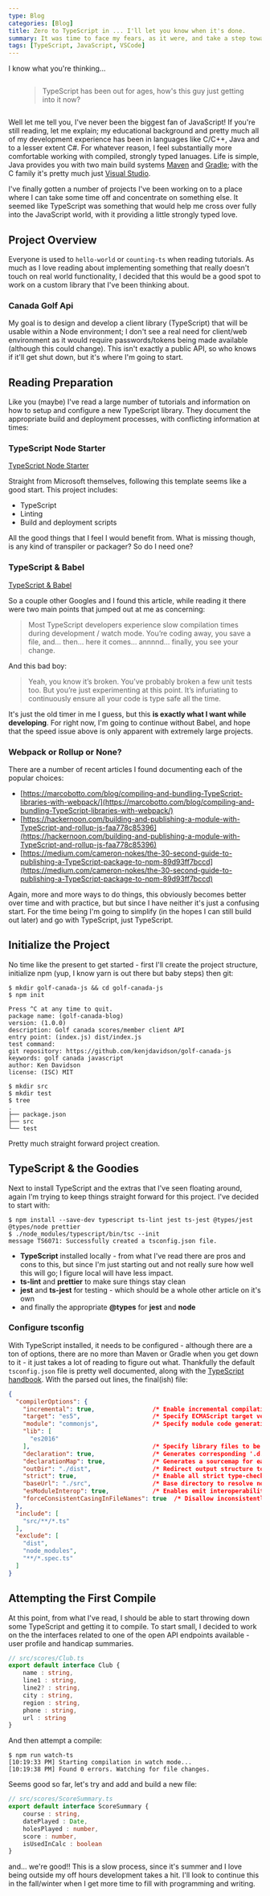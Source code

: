 ```yaml
---
type: Blog
categories: [Blog]
title: Zero to TypeScript in ... I'll let you know when it's done.
summary: It was time to face my fears, as it were, and take a step towards the TypeScript revolution.
tags: [TypeScript, JavaScript, VSCode]
---
```


I know what you're thinking...

<div style="margin: 2em;"><blockquote class="cite"><p>
TypeScript has been out for ages, how's this guy just getting into it now?
</p></blockquote></div>

Well let me tell you, I've never been the biggest fan of JavaScript!  If you're still reading, let me explain; my educational background and pretty much all of my development experience has been in languages like C/C++, Java and to a lesser extent C#.  For whatever reason, I feel substantially more comfortable working with compiled, strongly typed lanuages.  Life is simple, Java provides you with two main build systems [Maven](https://maven.apache.org/) and [Gradle](https://gradle.org/); with the C family it's pretty much just [Visual Studio](https://visualstudio.microsoft.com/).

I've finally gotten a number of projects I've been working on to a place where I can take some time off and concentrate on something else.  It seemed like TypeScript was something that would help me cross over fully into the JavaScript world, with it providing a little strongly typed love.

## Project Overview

Everyone is used to `hello-world` or `counting-ts` when reading tutorials.  As much as I love reading about implementing something that really doesn't touch on real world functionality, I decided that this would be a good spot to work on a custom library that I've been thinking about.

### Canada Golf Api

My goal is to design and develop a client library (TypeScript) that will be usable within a Node environment; I don't see a real need for client/web environment as it would require passwords/tokens being made available (although this could change).  This isn't exactly a public API, so who knows if it'll get shut down, but it's where I'm going to start.

## Reading Preparation

Like you (maybe) I've read a large number of tutorials and information on how to setup and configure a new TypeScript library.  They document the appropriate build and deployment processes, with conflicting information at times:

### TypeScript Node Starter

[TypeScript Node Starter](https://github.com/microsoft/TypeScript-Node-Starter) 

Straight from Microsoft themselves, following this template seems like a good start. This project includes:
- TypeScript
- Linting
- Build and deployment scripts

All the good things that I feel I would benefit from.   What is missing though, is any kind of transpiler or packager?  So do I need one?

### TypeScript &amp; Babel 

[TypeScript &amp; Babel](https://iamturns.com/TypeScript-babel/)

So a couple other Googles and I found this article, while reading it there were two main points that jumped out at me as concerning:

> Most TypeScript developers experience slow compilation times during development / watch mode. You’re coding away, you save a file, and… then… here it comes… annnnd… finally, you see your change.

And this bad boy:

> Yeah, you know it’s broken. You’ve probably broken a few unit tests too. But you’re just experimenting at this point. It’s infuriating to continuously ensure all your code is type safe all the time.

It's just the old timer in me I guess, but this **is exactly what I want while developing**.  For right now, I'm going to continue without Babel, and hope that the speed issue above is only apparent with extremely large projects.

### Webpack or Rollup or None?

There are a number of recent articles I found documenting each of the popular choices:

- [https://marcobotto.com/blog/compiling-and-bundling-TypeScript-libraries-with-webpack/](https://marcobotto.com/blog/compiling-and-bundling-TypeScript-libraries-with-webpack/)
- [https://hackernoon.com/building-and-publishing-a-module-with-TypeScript-and-rollup-js-faa778c85396](https://hackernoon.com/building-and-publishing-a-module-with-TypeScript-and-rollup-js-faa778c85396)
- [https://medium.com/cameron-nokes/the-30-second-guide-to-publishing-a-TypeScript-package-to-npm-89d93ff7bccd](https://medium.com/cameron-nokes/the-30-second-guide-to-publishing-a-TypeScript-package-to-npm-89d93ff7bccd)

Again, more and more ways to do things, this obviously becomes better over time and with practice, but but since I have neither it's just a confusing start.  For the time being I'm going to simplify (in the hopes I can still build out later) and go with TypeScript, just TypeScript.

## Initialize the Project

No time like the present to get started - first I'll create the project structure, initialize  npm (yup, I know yarn is out there but baby steps) then git:

```prompt
$ mkdir golf-canada-js && cd golf-canada-js
$ npm init

Press ^C at any time to quit.
package name: (golf-canada-blog) 
version: (1.0.0) 
description: Golf canada scores/member client API
entry point: (index.js) dist/index.js
test command: 
git repository: https://github.com/kenjdavidson/golf-canada-js
keywords: golf canada javascript
author: Ken Davidson
license: (ISC) MIT

$ mkdir src
$ mkdir test
$ tree
.
├── package.json
├── src
└── test
```

Pretty much straight forward project creation.  

## TypeScript &amp; the Goodies

Next to install TypeScript and the extras that I've seen floating around, again I'm trying to keep things straight forward for this project.  I've decided to start with:

```prompt
$ npm install --save-dev typescript ts-lint jest ts-jest @types/jest @types/node prettier
$ ./node_modules/typescript/bin/tsc --init
message TS6071: Successfully created a tsconfig.json file.
```

- **TypeScript** installed locally - from what I've read there are pros and cons to this, but since I'm just starting out and not really sure how well this will go; I figure local will have less impact.
- **ts-lint** and **prettier** to make sure things stay clean
- **jest** and **ts-jest** for testing - which should be a whole other article on it's own
- and finally the appropriate **@types** for **jest** and **node**

### Configure tsconfig

With TypeScript installed, it needs to be configured - although there are a ton of options, there are no more than Maven or Gradle when you get down to it - it just takes a lot of reading to figure out what.  Thankfully the default `tsconfig.json` file is pretty well documented, along with the [TypeScript handbook](https://www.typescriptlang.org/docs/handbook/tsconfig-json.html).  With the parsed out lines, the final(ish) file:

```json
{
  "compilerOptions": {
    "incremental": true,                /* Enable incremental compilation */
    "target": "es5",                    /* Specify ECMAScript target version: 'ES3' (default), 'ES5', 'ES2015', 'ES2016', 'ES2017', 'ES2018', 'ES2019', 'ES2020', or 'ESNEXT'. */
    "module": "commonjs",               /* Specify module code generation: 'none', 'commonjs', 'amd', 'system', 'umd', 'es2015', 'es2020', or 'ESNext'. */
    "lib": [
      "es2016"
    ],                                  /* Specify library files to be included in the compilation. */
    "declaration": true,                /* Generates corresponding '.d.ts' file. */
    "declarationMap": true,             /* Generates a sourcemap for each corresponding '.d.ts' file. */
    "outDir": "./dist",                 /* Redirect output structure to the directory. */
    "strict": true,                     /* Enable all strict type-checking options. */
    "baseUrl": "./src",                 /* Base directory to resolve non-absolute module names. */
    "esModuleInterop": true,            /* Enables emit interoperability between CommonJS and ES Modules via creation of namespace objects for all imports. Implies 'allowSyntheticDefaultImports'. */    
    "forceConsistentCasingInFileNames": true  /* Disallow inconsistently-cased references to the same file. */
  },
  "include": [
    "src/**/*.ts"
  ],
  "exclude": [
    "dist",
    "node_modules",
    "**/*.spec.ts"   
  ]
}
```

## Attempting the First Compile

At this point, from what I've read, I should be able to start throwing down some TypeScript and getting it to compile.  To start small, I decided to work on the the interfaces related to one of the open API endpoints available - user profile and handicap summaries.

```typescript
// src/scores/Club.ts
export default interface Club {
    name : string,
    line1 : string,
    line2? : string,
    city : string,
    region : string,
    phone : string,
    url : string
}
```

And then attempt a compile:

```prompt
$ npm run watch-ts
[10:19:33 PM] Starting compilation in watch mode...
[10:19:38 PM] Found 0 errors. Watching for file changes.
```

Seems good so far, let's try and add and build a new file:

```typescript
// src/scores/ScoreSummary.ts
export default interface ScoreSummary {
    course : string,
    datePlayed : Date,
    holesPlayed : number,
    score : number,
    isUsedInCalc : boolean
}
```

and... we're good!! This is a slow process, since it's summer and I love being outside my off hours development takes a hit.  I'll look to continue this in the fall/winter when I get more time to fill with programming and writing.
